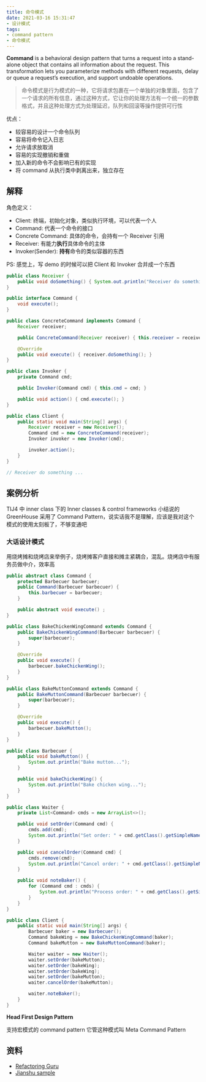 ```yaml
---
title: 命令模式
date: 2021-03-16 15:31:47
- 设计模式
tags:
- command pattern
- 命令模式
---
```


**Command** is a behavioral design pattern that turns a request into a stand-alone object that contains all information about the request. This transformation lets you parameterize methods with different requests, delay or queue a request’s execution, and support undoable operations.

> 命令模式是行为模式的一种，它将请求包裹在一个单独的对象里面，包含了一个请求的所有信息，通过这种方式，它让你的处理方法有一个统一的参数格式，并且这种处理方式为处理延迟，队列和回滚等操作提供可行性

优点：

* 较容易的设计一个命令队列
* 容易将命令记入日志
* 允许请求放取消
* 容易的实现撤销和重做
* 加入新的命令不会影响已有的实现
* 将 command 从执行类中剥离出来，独立存在

## 解释

角色定义：

* Client: 终端，初始化对象，类似执行环境，可以代表一个人
* Command: 代表一个命令的接口
* Concrete Command: 具体的命令，会持有一个 Receiver 引用
* Receiver: 有能力**执行**具体命令的主体
* Invoker(Sender): **持有**命令的类似容器的东西

PS: 感觉上，写 demo 的时候可以把 Client 和 Invoker 合并成一个东西

```java
public class Receiver {
    public void doSomething() { System.out.println("Receiver do something ..."); }
}

public interface Command {
    void execute();
}

public class ConcreteCommand implements Command {
    Receiver receiver;

    public ConcreteCommand(Receiver receiver) { this.receiver = receiver; }

    @Override
    public void execute() { receiver.doSomething(); }
}

public class Invoker {
    private Command cmd;

    public Invoker(Command cmd) { this.cmd = cmd; }

    public void action() { cmd.execute(); }
}

public class Client {
    public static void main(String[] args) {
        Receiver receiver = new Receiver();
        Command cmd = new ConcreteCommand(receiver);
        Invoker invoker = new Invoker(cmd);

        invoker.action();
    }
}

// Receiver do something ...
```

## 案例分析

TIJ4 中 inner class 下的 Inner classes & control frameworks 小结说的 GreenHouse 采用了 Command Pattern，说实话我不是理解，应该是我对这个模式的使用太刻板了，不够变通吧

### 大话设计模式

用烧烤摊和烧烤店来举例子，烧烤摊客户直接和摊主紧耦合，混乱。烧烤店中有服务员做中介，效率高

```java
public abstract class Command {
    protected Barbecuer barbecuer;
    public Command(Barbecuer barbecuer) {
        this.barbecuer = barbecuer;
    }

    public abstract void execute() ;
}

public class BakeChickenWingCommand extends Command {
    public BakeChickenWingCommand(Barbecuer barbecuer) {
        super(barbecuer);
    }

    @Override
    public void execute() {
        barbecuer.bakeChickenWing();
    }
}

public class BakeMuttonCommand extends Command {
    public BakeMuttonCommand(Barbecuer barbecuer) {
        super(barbecuer);
    }

    @Override
    public void execute() {
        barbecuer.bakeMutton();
    }
}

public class Barbecuer {
    public void bakeMutton() {
        System.out.println("Bake mutton...");
    }

    public void bakeChickenWing() {
        System.out.println("Bake chicken wing...");
    }
}

public class Waiter {
    private List<Command> cmds = new ArrayList<>();

    public void setOrder(Command cmd) {
        cmds.add(cmd);
        System.out.println("Set order: " + cmd.getClass().getSimpleName() + ", Time: " + new Date());
    }

    public void cancelOrder(Command cmd) {
        cmds.remove(cmd);
        System.out.println("Cancel order: " + cmd.getClass().getSimpleName() + ", Time: " + new Date());
    }

    public void noteBaker() {
        for (Command cmd : cmds) {
            System.out.println("Process order: " + cmd.getClass().getSimpleName() + ", Time: " + new Date());
        }
    }
}

public class Client {
    public static void main(String[] args) {
        Barbecuer baker = new Barbecuer();
        Command bakeWing = new BakeChickenWingCommand(baker);
        Command bakeMutton = new BakeMuttonCommand(baker);

        Waiter waiter = new Waiter();
        waiter.setOrder(bakeMutton);
        waiter.setOrder(bakeWing);
        waiter.setOrder(bakeWing);
        waiter.setOrder(bakeMutton);
        waiter.cancelOrder(bakeMutton);

        waiter.noteBaker();
    }
}
```

**Head First Design Pattern**

支持宏模式的 command pattern 它管这种模式叫 Meta Command Pattern

## 资料

* [Refactoring Guru](https://refactoring.guru/design-patterns/command)
* [Jianshu sample](https://www.jianshu.com/p/5901e76a6348)
